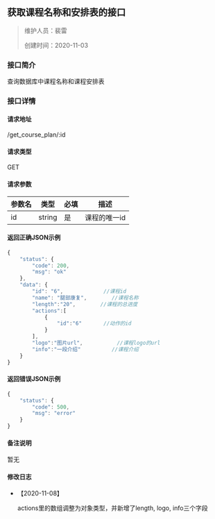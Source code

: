 ## 获取课程名称和安排表的接口

> 维护人员：裴雷
>
> 创建时间：2020-11-03

### 接口简介

查询数据库中课程名称和课程安排表

### 接口详情

#### 请求地址

/get_course_plan/:id

#### 请求类型

GET

#### 请求参数

| 参数名 | 类型   | 必填 | 描述         |
| ------ | ------ | ---- | ------------ |
| id     | string | 是   | 课程的唯一id |

#### 返回正确JSON示例

```node.js
{
	"status": {
		"code": 200,
		"msg": "ok"
	},
	"data": {
		"id": "6",             //课程id
		"name": "腿部康复",        //课程名称
		"length":"20",        //课程的总进度
		"actions":[
            {
                "id":"6"       //动作的id
            }
    	],
		"logo":"图片url",           //课程logo的url
		"info":"一段介绍"          //课程介绍
	}
}
```

#### 返回错误JSON示例

```node.js
{
	"status": {
		"code": 500,
		"msg": "error"
	}
}
```

#### 备注说明

暂无

#### 修改日志

- 【2020-11-08】

  actions里的数组调整为对象类型，并新增了length, logo, info三个字段